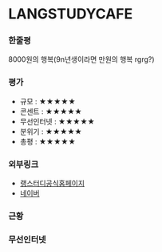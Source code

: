 # LANGSTUDYCAFE

### 한줄평

8000원의 행복(9n년생이라면 만원의 행복 rgrg?)

### 평가

- 규모 : ★★★★★
- 콘센트 : ★★★★★
- 무선인터넷 : ★★★★★
- 분위기 : ★★★★★
- 총평 : ★★★★★

### 외부링크

- [랭스터디공식홈페이지](https://langstudycafekhu.modoo.at/)
- [네이버](https://store.naver.com/restaurants/detail?id=1756979875)

### 근황


### 무선인터넷
